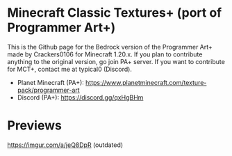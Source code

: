 # Minecraft Classic Textures+ (port of Programmer Art+)
This is the Github page for the Bedrock version of the Programmer Art+ made by Crackers0106 for Minecraft 1.20.x.
If you plan to contribute anything to the original version, go join PA+ server. If you want to contribute for MCT+, contact me at typical0 (Discord).

+ Planet Minecraft (PA+): https://www.planetminecraft.com/texture-pack/programmer-art
+ Discord (PA+): https://discord.gg/qxHgBHm
# Previews
https://imgur.com/a/jeQ8DpR (outdated)
